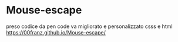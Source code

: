 # Mouse-escape
preso codice da pen code va migliorato e personalizzato csss e html
https://00franz.github.io/Mouse-escape/
